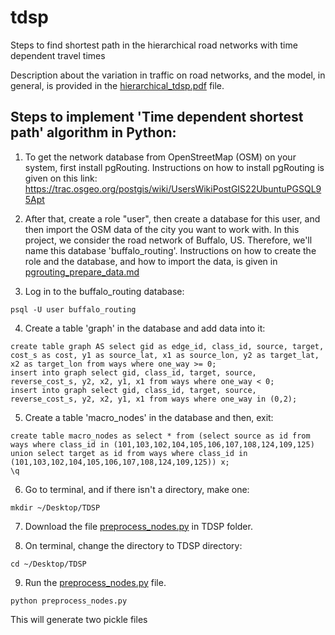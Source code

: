# tdsp
Steps to find shortest path in the hierarchical road networks with time dependent travel times

Description about the variation in traffic on road networks, and the model, in general, is provided in the [hierarchical_tdsp.pdf](hierarchical_tdsp.pdf) file.

## Steps to implement 'Time dependent shortest path' algorithm in Python:
1) To get the network database from OpenStreetMap (OSM) on your system, first install pgRouting. Instructions on how to install pgRouting is given on this link: https://trac.osgeo.org/postgis/wiki/UsersWikiPostGIS22UbuntuPGSQL95Apt

2) After that, create a role "user", then create a database for this user, and then import the OSM data of the city you want to work with. In this project, we consider the road network of Buffalo, US. Therefore, we'll name this database 'buffalo_routing'. Instructions on how to create the role and the database, and how to import the data, is given in [pgrouting_prepare_data.md](pgrouting_prepare_data.md)

3) Log in to the buffalo_routing database:
```
psql -U user buffalo_routing
```

4) Create a table 'graph' in the database and add data into it:
```
create table graph AS select gid as edge_id, class_id, source, target, cost_s as cost, y1 as source_lat, x1 as source_lon, y2 as target_lat, x2 as target_lon from ways where one_way >= 0;
insert into graph select gid, class_id, target, source, reverse_cost_s, y2, x2, y1, x1 from ways where one_way < 0;
insert into graph select gid, class_id, target, source, reverse_cost_s, y2, x2, y1, x1 from ways where one_way in (0,2);
```

5) Create a table 'macro_nodes' in the database and then, exit:
```
create table macro_nodes as select * from (select source as id from ways where class_id in (101,103,102,104,105,106,107,108,124,109,125) union select target as id from ways where class_id in (101,103,102,104,105,106,107,108,124,109,125)) x;
\q
```

6) Go to terminal, and if there isn't a directory, make one:
```
mkdir ~/Desktop/TDSP
```

7) Download the file [preprocess_nodes.py](preprocess_nodes.py) in TDSP folder.

8) On terminal, change the directory to TDSP directory:
```
cd ~/Desktop/TDSP
```

9) Run the [preprocess_nodes.py](preprocess_nodes.py) file.
```
python preprocess_nodes.py
```

This will generate two pickle files 
